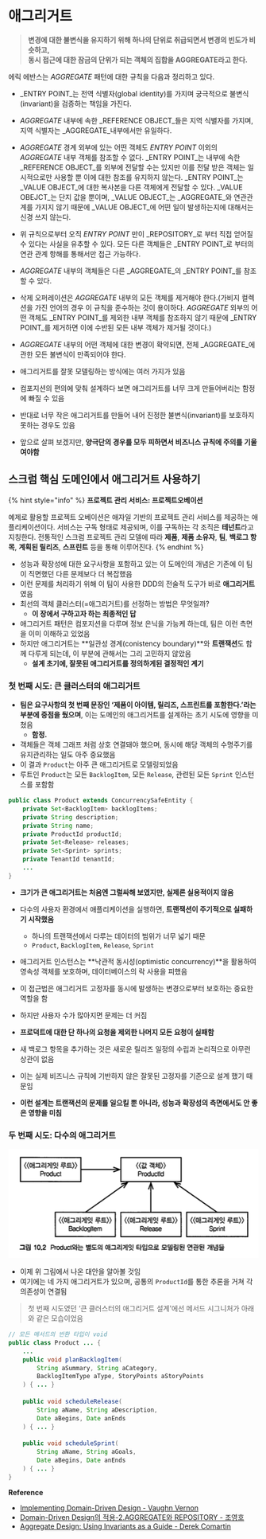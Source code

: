 # 애그리거트

> **변경에 대한 불변식을 유지하기 위해 하나의 단위로 취급되면서 변경의 빈도가 비슷하고,** \
> **동시 접근에 대한 잠금의 단위가 되는 객체의 집합을 AGGREGATE라고 한다.**

에릭 에반스는 _AGGREGATE_ 패턴에 대한 규칙을 다음과 정리하고 있다.

* _ENTRY POINT_는 전역 식별자(global identity)를 가지며 궁극적으로 불변식(invariant)을 검증하는 책임을 가진다.
* _AGGREGATE_ 내부에 속한 _REFERENCE OBJECT_들은 지역 식별자를 가지며, 지역 식별자는 _AGGREGATE_내부에서만 유일하다.
* _AGGREGATE_ 경계 외부에 있는 어떤 객체도 _ENTRY POINT_ 이외의 _AGGREGATE_ 내부 객체를 참조할 수 없다. _ENTRY POINT_는 내부에 속한 _REFERENCE OBJECT_를 외부에 전달할 수는 있지만 이를 전달 받은 객체는 일시적으로만 사용할 뿐 이에 대한 참조를 유지하지 않는다. _ENTRY POINT_는 _VALUE OBJECT_에 대한 복사본을 다른 객체에게 전달할 수 있다. _VALUE OBEJCT_는 단지 값을 뿐이며, _VALUE OBJECT_는 _AGGREGATE_와 연관관계를 가지지 않기 때문에 _VALUE OBJECT_에 어떤 일이 발생하는지에 대해서는 신경 쓰지 않는다.
* 위 규칙으로부터 오직 _ENTRY POINT_ 만이 _REPOSITORY_로 부터 직접 얻어질 수 있다는 사실을 유추할 수 있다. 모든 다른 객체들은 _ENTRY POINT_로 부터의 연관 관계 항해를 통해서만 접근 가능하다.
* _AGGREGATE_ 내부의 객체들은 다른 _AGGREGATE_의 _ENTRY POINT_를 참조할 수 있다.
* 삭제 오퍼레이션은 _AGGREGATE_ 내부의 모든 객체를 제거해야 한다.(가비지 컬렉션을 가진 언어의 경우 이 규칙을 준수하는 것이 용이하다. _AGGREGATE_ 외부의 어떤 객체도 _ENTRY POINT_를 제외한 내부 객체를 참조하지 않기 때문에 _ENTRY POINT_를 제거하면 이에 수반된 모든 내부 객체가 제거될 것이다.)
* _AGGREGATE_ 내부의 어떤 객체에 대한 변경이 확약되면, 전체 _AGGREGATE_에 관한 모든 불변식이 만족되어야 한다.



* 애그리거트를 잘못 모델링하는 방식에는 여러 가지가 있음
* 컴포지션의 편의에 맞춰 설계하다 보면 애그리거트를 너무 크게 만들어버리는 함정에 빠질 수 있음
* 반대로 너무 작은 애그리거트를 만들어 내어 진정한 불변식(invariant)를 보호하지 못하는 경우도 있음
* 앞으로 살펴 보겠지만, **양극단의 경우를 모두 피하면서 비즈니스 규칙에 주의를 기울여야함**

## 스크럼 핵심 도메인에서 애그리거트 사용하기

{% hint style="info" %}
**프로젝트 관리 서비스: 프로젝트오베이션**



예제로 활용할 프로젝트 오베이션은 애자일 기반의 프로젝트 관리 서비스를 제공하는 애플리케이션이다. 서비스는 구독 형태로 제공되며, 이를 구독하는 각 조직은 **테넌트**라고 지칭한다. 전통적인 스크럼 프로젝트 관리 모델에 따라 **제품**, **제품 소유자**, **팀**, **백로그 항목**, **계획된 릴리즈**, **스프린트** 등을 통해 이루어진다.
{% endhint %}



* 성능과 확장성에 대한 요구사항을 포함하고 있는 이 도메인의 개념은 기존에 이 팀이 직면했던 다른 문제보다 더 복잡했음
* 이런 문제를 처리하기 위해 이 팀이 사용한 DDD의 전술적 도구가 바로 **애그리거트**였음
* 최선의 객체 클러스터(=애그리거트)를 선정하는 방법은 무엇일까?
  * **이 장에서 구하고자 하는 최종적인 답**
* 애그리거트 패턴은 컴포지션을 다루며 정보 은닉을 가능케 하는데, 팀은 이런 측면을 이미 이해하고 있었음
* 하지만 애그리거트는 **일관성 경계(conistency boundary)**와 **트랜잭션**도 함께 다루게 되는데, 이 부분에 관해서는 그리 고민하지 않았음
  * **설계 초기에, 잘못된 애그리거트를 정의하게된 결정적인 계기**

### 첫 번째 시도: 큰 클러스터의 애그리거트

* **팀은 요구사항의 첫 번째 문장인 ‘제품이 아이템, 릴리즈, 스프린트를 포함한다.’라는 부분에 중점을 뒀으며**, 이는 도메인의 애그리거트를 설계하는 초기 시도에 영향을 미쳤음
  * **함정.**
* 객체들은 객체 그래프 처럼 상호 연결돼야 했으며, 동시에 해당 객체의 수명주기를 유지관리하는 일도 아주 중요했음
* 이 결과 `Product`는 아주 큰 애그리거트로 모델링되었음
* 루트인 `Product`는 모든 `BacklogItem`, 모든 `Release`, 관련된 모든 `Sprint` 인스턴스를 포함함

```java
public class Product extends ConcurrencySafeEntity {
    private Set<BacklogItem> backlogItems;
    private String description;
    private String name;
    private ProductId productId;
    private Set<Release> releases;
    private Set<Sprint> sprints;
    private TenantId tenantId;
    ...
}
```



* **크기가 큰 애그리거트는 처음엔 그럴싸해 보였지만, 실제론 실용적이지 않음**
* 다수의 사용자 환경에서 애플리케이션을 실행하면, **트랜잭션이 주기적으로 실패하기 시작했음**
  * 하나의 트랜잭션에서 다루는 데이터의 범위가 너무 넓기 때문
  * `Product`, `BacklogItem`, `Release`, `Sprint`
* 애그리거트 인스턴스는 **낙관적 동시성(optimistic concurrency)**을 활용하여 영속성 객체를 보호하며, 데이터베이스의 락 사용을 피했음
* 이 접근법은 애그리거트 고정자를 동시에 발생하는 변경으로부터 보호하는 중요한 역할을 함



* 하지만 사용자 수가 많아지면 문제는 더 커짐
* **프로덕트에 대한 단 하나의 요청을 제외한 나머지 모든 요청이 실패함**
* 새 백로그 항목을 추가하는 것은 새로운 릴리즈 일정의 수립과 논리적으로 아무런 상관이 없음
* 이는 실제 비즈니스 규칙에 기반하지 않은 잘못된 고정자를 기준으로 설계 했기 때문임
* **이런 설계는 트랜잭션의 문제를 일으킬 뿐 아니라, 성능과 확장성의 측면에서도 안 좋은 영향을 미침**

### 두 번째 시도: 다수의 애그리거트

![](../../../.gitbook/assets/Untitled.png)

* 이제 위 그림에서 나온 대안을 알아볼 것임
* 여기에는 네 가지 애그리거트가 있으며, 공통의 `ProductId`를 통한 추론을 거쳐 각 의존성이 연결됨

> 첫 번째 시도였던 ‘큰 클러스터의 애그리거트 설계'에선 메서드 시그니처가 아래와 같은 모습이었음

```java
// 모든 메서드의 반환 타입이 void
public class Product ... {
	...
	public void planBacklogItem(
		String aSummary, String aCategory,
		BacklogItemType aType, StoryPoints aStoryPoints
	) { ... }

	public void scheduleRelease(
		String aName, String aDescription,
		Date aBegins, Date anEnds
	) { ... }

	public void scheduleSprint(
		String aName, String aGoals,
		Date aBegins, Date anEnds
	) { ... }
}
```













**Reference**

* [Implementing Domain-Driven Design - Vaughn Vernon](https://books.google.co.kr/books/about/Implementing\_Domain\_Driven\_Design.html?id=X7DpD5g3VP8C\&source=kp\_book\_description\&redir\_esc=y)
* [Domain-Driven Design의 적용-2.AGGREGATE와 REPOSITORY - 조영호](http://aeternum.egloos.com/1144679)
* [Aggregate Design: Using Invariants as a Guide - Derek Comartin](https://codeopinion.com/aggregate-design-using-invariants-as-a-guide/)
